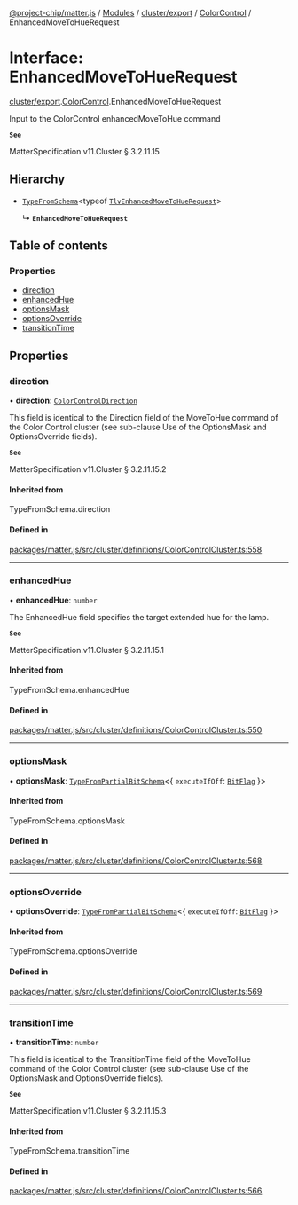 [@project-chip/matter.js](../README.md) / [Modules](../modules.md) / [cluster/export](../modules/cluster_export.md) / [ColorControl](../modules/cluster_export.ColorControl.md) / EnhancedMoveToHueRequest

# Interface: EnhancedMoveToHueRequest

[cluster/export](../modules/cluster_export.md).[ColorControl](../modules/cluster_export.ColorControl.md).EnhancedMoveToHueRequest

Input to the ColorControl enhancedMoveToHue command

**`See`**

MatterSpecification.v11.Cluster § 3.2.11.15

## Hierarchy

- [`TypeFromSchema`](../modules/tlv_export.md#typefromschema)\<typeof [`TlvEnhancedMoveToHueRequest`](../modules/cluster_export.ColorControl.md#tlvenhancedmovetohuerequest)\>

  ↳ **`EnhancedMoveToHueRequest`**

## Table of contents

### Properties

- [direction](cluster_export.ColorControl.EnhancedMoveToHueRequest.md#direction)
- [enhancedHue](cluster_export.ColorControl.EnhancedMoveToHueRequest.md#enhancedhue)
- [optionsMask](cluster_export.ColorControl.EnhancedMoveToHueRequest.md#optionsmask)
- [optionsOverride](cluster_export.ColorControl.EnhancedMoveToHueRequest.md#optionsoverride)
- [transitionTime](cluster_export.ColorControl.EnhancedMoveToHueRequest.md#transitiontime)

## Properties

### direction

• **direction**: [`ColorControlDirection`](../enums/cluster_export.ColorControl.ColorControlDirection.md)

This field is identical to the Direction field of the MoveToHue command of the Color Control cluster (see
sub-clause Use of the OptionsMask and OptionsOverride fields).

**`See`**

MatterSpecification.v11.Cluster § 3.2.11.15.2

#### Inherited from

TypeFromSchema.direction

#### Defined in

[packages/matter.js/src/cluster/definitions/ColorControlCluster.ts:558](https://github.com/project-chip/matter.js/blob/558e12c94a201592c28c7bc0743705360b3e5ca6/packages/matter.js/src/cluster/definitions/ColorControlCluster.ts#L558)

___

### enhancedHue

• **enhancedHue**: `number`

The EnhancedHue field specifies the target extended hue for the lamp.

**`See`**

MatterSpecification.v11.Cluster § 3.2.11.15.1

#### Inherited from

TypeFromSchema.enhancedHue

#### Defined in

[packages/matter.js/src/cluster/definitions/ColorControlCluster.ts:550](https://github.com/project-chip/matter.js/blob/558e12c94a201592c28c7bc0743705360b3e5ca6/packages/matter.js/src/cluster/definitions/ColorControlCluster.ts#L550)

___

### optionsMask

• **optionsMask**: [`TypeFromPartialBitSchema`](../modules/schema_export.md#typefrompartialbitschema)\<\{ `executeIfOff`: [`BitFlag`](../modules/schema_export.md#bitflag)  }\>

#### Inherited from

TypeFromSchema.optionsMask

#### Defined in

[packages/matter.js/src/cluster/definitions/ColorControlCluster.ts:568](https://github.com/project-chip/matter.js/blob/558e12c94a201592c28c7bc0743705360b3e5ca6/packages/matter.js/src/cluster/definitions/ColorControlCluster.ts#L568)

___

### optionsOverride

• **optionsOverride**: [`TypeFromPartialBitSchema`](../modules/schema_export.md#typefrompartialbitschema)\<\{ `executeIfOff`: [`BitFlag`](../modules/schema_export.md#bitflag)  }\>

#### Inherited from

TypeFromSchema.optionsOverride

#### Defined in

[packages/matter.js/src/cluster/definitions/ColorControlCluster.ts:569](https://github.com/project-chip/matter.js/blob/558e12c94a201592c28c7bc0743705360b3e5ca6/packages/matter.js/src/cluster/definitions/ColorControlCluster.ts#L569)

___

### transitionTime

• **transitionTime**: `number`

This field is identical to the TransitionTime field of the MoveToHue command of the Color Control cluster
(see sub-clause Use of the OptionsMask and OptionsOverride fields).

**`See`**

MatterSpecification.v11.Cluster § 3.2.11.15.3

#### Inherited from

TypeFromSchema.transitionTime

#### Defined in

[packages/matter.js/src/cluster/definitions/ColorControlCluster.ts:566](https://github.com/project-chip/matter.js/blob/558e12c94a201592c28c7bc0743705360b3e5ca6/packages/matter.js/src/cluster/definitions/ColorControlCluster.ts#L566)
